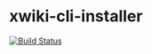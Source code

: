 xwiki-cli-installer
===================

[![Build Status](https://travis-ci.org/chalx/xwiki-cli-installer.png)](https://travis-ci.org/chalx/xwiki-cli-installer)

